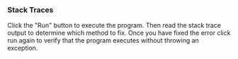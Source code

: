### Stack Traces

Click the "Run" button to execute the program. Then read the stack trace output to determine which method to fix. Once you have fixed the error click run again to verify that the program executes without throwing an exception.


